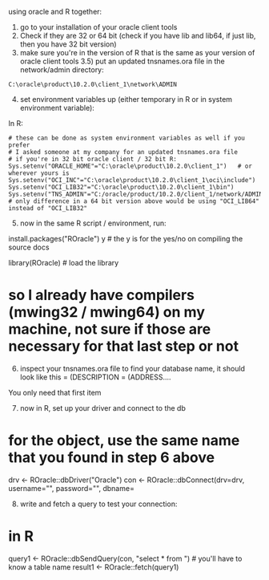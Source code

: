 using oracle and R together:



1) go to your installation of your oracle client tools
2) Check if they are 32 or 64 bit (check if you have lib and lib64, if just lib, then you have 32 bit version)
3) make sure you're in the version of R that is the same as your version of oracle client tools
3.5) put an updated tnsnames.ora file in the network/admin directory:
```
C:\oracle\product\10.2.0\client_1\network\ADMIN
```

4) set environment variables up (either temporary in R or in system environment variable):


In R:
```
# these can be done as system environment variables as well if you prefer
# I asked someone at my company for an updated tnsnames.ora file
# if you're in 32 bit oracle client / 32 bit R:
Sys.setenv("ORACLE_HOME"="C:\oracle\product\10.2.0\client_1")   # or wherever yours is
Sys.setenv("OCI_INC"="C:\oracle\product\10.2.0\client_1\oci\include")  
Sys.setenv("OCI_LIB32"="C:\oracle\product\10.2.0\client_1\bin")
Sys.setenv("TNS_ADMIN"="C:/oracle/product/10.2.0/client_1/network/ADMIN")
# only difference in a 64 bit version above would be using "OCI_LIB64" instead of "OCI_LIB32"
```

5) now in the same R script / environment, run:


install.packages("ROracle")
y  # the y is for the yes/no on compiling the source docs

library(ROracle)  # load the library


# so I already have compilers (mwing32 / mwing64) on my machine, not sure if those are necessary for that last step or not



6) inspect your tnsnames.ora file to find your database name, it should look like this
<database name here> =
    (DESCRIPTION = 
        (ADDRESS....

You only need that first item <database name here>



7) now in R, set up your driver and connect to the db

# for the <con> object, use the same name that you found in step 6 above
drv <- ROracle::dbDriver("Oracle")
con <- ROracle::dbConnect(drv=drv, username="", password="", dbname=<database name here>



8) write and fetch a query to test your connection:

# in R
query1 <- ROracle::dbSendQuery(con, "select * from <tablename>")  # you'll have to know a table name
result1 <- ROracle::fetch(query1)



